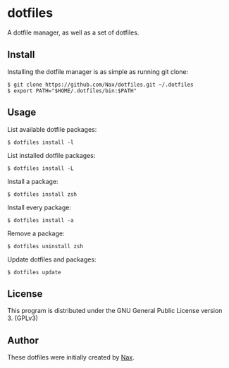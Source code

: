 # dotfiles

A dotfile manager, as well as a set of dotfiles.

## Install

Installing the dotfile manager is as simple as running git clone:

    $ git clone https://github.com/Nax/dotfiles.git ~/.dotfiles
    $ export PATH="$HOME/.dotfiles/bin:$PATH"

## Usage

List available dotfile packages:

    $ dotfiles install -l

List installed dotfile packages:

    $ dotfiles install -L

Install a package:

    $ dotfiles install zsh

Install every package:

    $ dotfiles install -a

Remove a package:

    $ dotfiles uninstall zsh

Update dotfiles and packages:

    $ dotfiles update

## License

This program is distributed under the GNU General Public License version 3. (GPLv3)

## Author

These dotfiles were initially created by [Nax](http://github.com/Nax).

